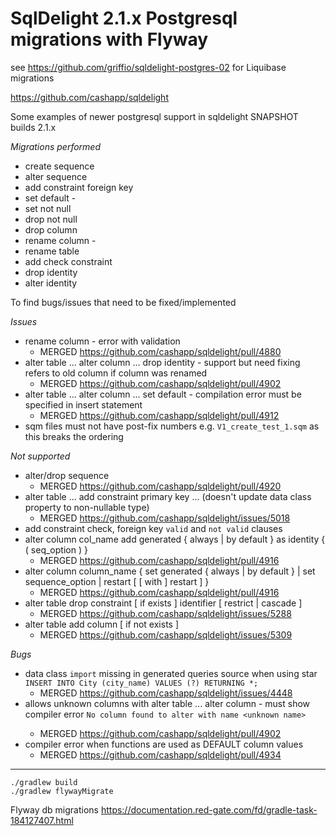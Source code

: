 # SqlDelight 2.1.x Postgresql migrations with Flyway 

see https://github.com/griffio/sqldelight-postgres-02 for Liquibase migrations

https://github.com/cashapp/sqldelight

Some examples of newer postgresql support in sqldelight SNAPSHOT builds 2.1.x

*Migrations performed*
* create sequence
* alter sequence
* add constraint foreign key
* set default - 
* set not null
* drop not null
* drop column
* rename column - 
* rename table
* add check constraint
* drop identity 
* alter identity 

To find bugs/issues that need to be fixed/implemented

*Issues*
* rename column - error with validation
  * MERGED https://github.com/cashapp/sqldelight/pull/4880
* alter table ... alter column ... drop identity - support but need fixing refers to old column if column was renamed
  * MERGED https://github.com/cashapp/sqldelight/pull/4902
* alter table ... alter column ... set default - compilation error must be specified in insert statement
  * MERGED https://github.com/cashapp/sqldelight/pull/4912
* sqm files must not have post-fix numbers e.g. `V1_create_test_1.sqm` as this breaks the ordering

*Not supported*
* alter/drop sequence
  * MERGED https://github.com/cashapp/sqldelight/pull/4920
* alter table ... add constraint primary key ... (doesn't update data class property to non-nullable type)
  * MERGED https://github.com/cashapp/sqldelight/issues/5018
* add constraint check, foreign key `valid` and `not valid` clauses
* alter column col_name add generated { always | by default } as identity { ( seq_option ) }
  * MERGED https://github.com/cashapp/sqldelight/pull/4916
* alter column column_name { set generated { always | by default } | set sequence_option | restart [ [ with ] restart ] }
  * MERGED https://github.com/cashapp/sqldelight/pull/4916
* alter table drop constraint [ if exists ] identifier [ restrict | cascade ]
  * MERGED https://github.com/cashapp/sqldelight/issues/5288 
* alter table add column [ if not exists ]
  * MERGED https://github.com/cashapp/sqldelight/issues/5309

*Bugs*
* data class `import` missing in generated queries source when using star `INSERT INTO City (city_name) VALUES (?) RETURNING *;`
  * MERGED https://github.com/cashapp/sqldelight/issues/4448
* allows unknown columns with alter table ... alter column <unknown name> - must show compiler error `No column found to alter with name <unknown name>`
  * MERGED https://github.com/cashapp/sqldelight/pull/4902
* compiler error when functions are used as DEFAULT column values
  * MERGED https://github.com/cashapp/sqldelight/pull/4934
----

```shell
./gradlew build
./gradlew flywayMigrate
```

Flyway db migrations
https://documentation.red-gate.com/fd/gradle-task-184127407.html
